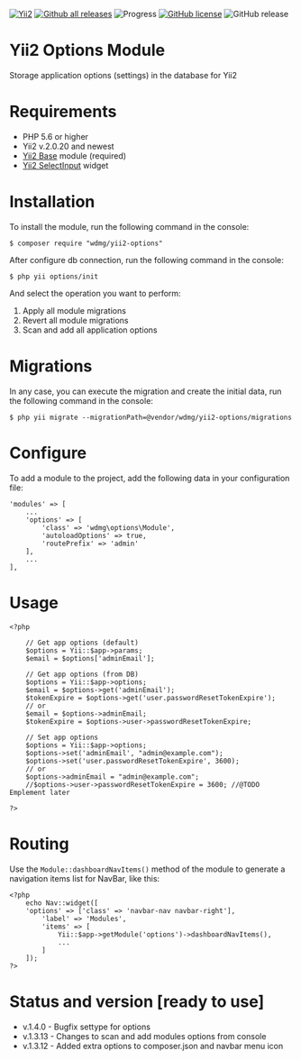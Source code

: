 [![Yii2](https://img.shields.io/badge/required-Yii2_v2.0.20-blue.svg)](https://packagist.org/packages/yiisoft/yii2)
[![Github all releases](https://img.shields.io/github/downloads/wdmg/yii2-options/total.svg)](https://GitHub.com/wdmg/yii2-options/releases/)
![Progress](https://img.shields.io/badge/progress-ready_to_use-green.svg)
[![GitHub license](https://img.shields.io/github/license/wdmg/yii2-options.svg)](https://github.com/wdmg/yii2-options/blob/master/LICENSE)
![GitHub release](https://img.shields.io/github/release/wdmg/yii2-options/all.svg)

# Yii2 Options Module
Storage application options (settings) in the database for Yii2

# Requirements
* PHP 5.6 or higher
* Yii2 v.2.0.20 and newest
* [Yii2 Base](https://github.com/wdmg/yii2-base) module (required)
* [Yii2 SelectInput](https://github.com/wdmg/yii2-selectinput) widget

# Installation
To install the module, run the following command in the console:

`$ composer require "wdmg/yii2-options"`

After configure db connection, run the following command in the console:

`$ php yii options/init`

And select the operation you want to perform:
  1) Apply all module migrations
  2) Revert all module migrations
  3) Scan and add all application options

# Migrations
In any case, you can execute the migration and create the initial data, run the following command in the console:

`$ php yii migrate --migrationPath=@vendor/wdmg/yii2-options/migrations`

# Configure
To add a module to the project, add the following data in your configuration file:

    'modules' => [
        ...
        'options' => [
            'class' => 'wdmg\options\Module',
            'autoloadOptions' => true,
            'routePrefix' => 'admin'
        ],
        ...
    ],

# Usage

    <?php
        
        // Get app options (default)
        $options = Yii::$app->params;
        $email = $options['adminEmail'];
        
        // Get app options (from DB)
        $options = Yii::$app->options;
        $email = $options->get('adminEmail');
        $tokenExpire = $options->get('user.passwordResetTokenExpire');
        // or
        $email = $options->adminEmail;
        $tokenExpire = $options->user->passwordResetTokenExpire;
        
        // Set app options
        $options = Yii::$app->options;
        $options->set('adminEmail', "admin@example.com");
        $options->set('user.passwordResetTokenExpire', 3600);
        // or
        $options->adminEmail = "admin@example.com";
        //$options->user->passwordResetTokenExpire = 3600; //@TODO Emplement later
        
    ?>
    

# Routing
Use the `Module::dashboardNavItems()` method of the module to generate a navigation items list for NavBar, like this:

    <?php
        echo Nav::widget([
        'options' => ['class' => 'navbar-nav navbar-right'],
            'label' => 'Modules',
            'items' => [
                Yii::$app->getModule('options')->dashboardNavItems(),
                ...
            ]
        ]);
    ?>

# Status and version [ready to use]
* v.1.4.0 - Bugfix settype for options
* v.1.3.13 - Changes to scan and add modules options from console
* v.1.3.12 - Added extra options to composer.json and navbar menu icon